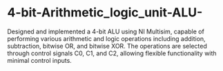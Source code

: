 # 4-bit-Arithmetic_logic_unit-ALU-
Designed and implemented a 4-bit ALU using NI Multisim, capable of performing various arithmetic and logic operations including addition, subtraction, bitwise OR, and bitwise XOR. The operations are selected through control signals C0, C1, and C2, allowing flexible functionality with minimal control inputs.
